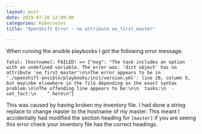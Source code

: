 ```yaml
---
layout: post
date: 2019-07-28 12:00:00
categories: Kubernetes
title: "OpenShift Error - no attribute oo_first_master"

---
```


When running the ansible playbooks I got the following error message.

```
fatal: [hostname]: FAILED! => {"msg": "The task includes an option with an undefined variable. The error was: 'dict object' has no attribute 'oo_first_master'\n\nThe error appears to be in './openshift-ansible/playbooks/init/version.yml': line 20, column 5, but may\nbe elsewhere in the file depending on the exact syntax problem.\n\nThe offending line appears to be:\n\n  tasks:\n  - set_fact:\n    ^ here\n"}
```

This was caused by having broken my inventory file. I had done a string replace to change master to the hostname of my master. This meant I accidentally had modified the section heading for `[master]` if you are seeing this error check your inventory file has the correct headings.
